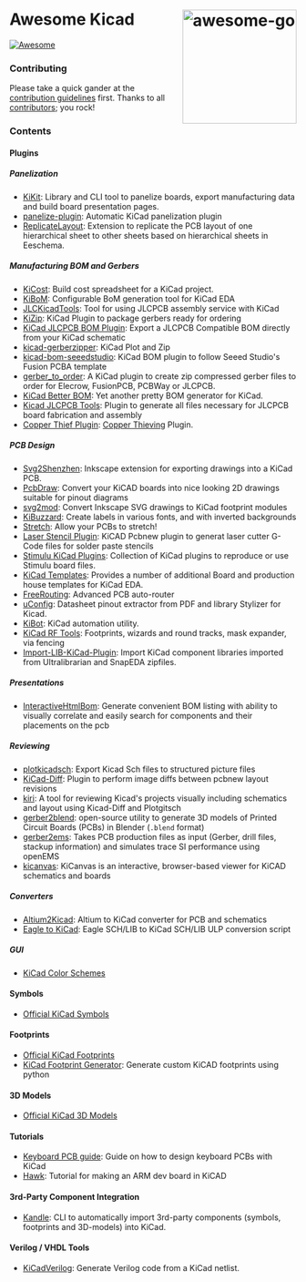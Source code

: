 # <img align="right" width="200" src="img/awesome-kicad.png" alt="awesome-go" title="awesome-kicad" /> Awesome Kicad

[![Awesome](https://cdn.rawgit.com/sindresorhus/awesome/d7305f38d29fed78fa85652e3a63e154dd8e8829/media/badge.svg)](https://github.com/sindresorhus/awesome)

### Contributing

Please take a quick gander at the [contribution guidelines](https://github.com/joanbono/awesome-kicad/blob/main/CONTRIBUTING.md) first. Thanks to all [contributors](https://github.com/joanbono/awesome-kicad/graphs/contributors); you rock!


### Contents

#### Plugins

##### Panelization
+ [KiKit](https://github.com/yaqwsx/KiKit): Library and CLI tool to panelize boards, export manufacturing data and build board presentation pages.
+ [panelize-plugin](https://github.com/msvisser/panelize-plugin): Automatic KiCad panelization plugin
+ [ReplicateLayout](https://github.com/MitjaNemec/ReplicateLayout): Extension to replicate the PCB layout of one hierarchical sheet to other sheets based on hierarchical sheets in Eeschema.


##### Manufacturing BOM and Gerbers
+ [KiCost](https://github.com/xesscorp/KiCost): Build cost spreadsheet for a KiCad project.
+ [KiBoM](https://github.com/SchrodingersGat/KiBoM): Configurable BoM generation tool for KiCad EDA
+ [JLCKicadTools](https://github.com/matthewlai/JLCKicadTools): Tool for using JLCPCB assembly service with KiCad
+ [KiZip](https://github.com/gregdavill/KiZip): KiCad Plugin to package gerbers ready for ordering
+ [KiCad JLCPCB BOM Plugin](https://github.com/wokwi/kicad-jlcpcb-bom-plugin): Export a JLCPCB Compatible BOM directly from your KiCad schematic
+ [kicad-gerberzipper](https://github.com/g200kg/kicad-gerberzipper): KiCad Plot and Zip
+ [kicad-bom-seeedstudio](https://github.com/imrehg/kicad-bom-seeedstudio): KiCad BOM plugin to follow Seeed Studio's Fusion PCBA template
+ [gerber_to_order](https://github.com/asukiaaa/gerber_to_order): A KiCad plugin to create zip compressed gerber files to order for Elecrow, FusionPCB, PCBWay or JLCPCB.
+ [KiCad Better BOM](https://github.com/AlexanderNickolsky/KiCad-Better-BOM): Yet another pretty BOM generator for KiCad.
+ [Kicad JLCPCB Tools](https://github.com/Bouni/kicad-jlcpcb-tools): Plugin to generate all files necessary for JLCPCB board fabrication and assembly
+ [Copper Thief Plugin](https://github.com/mrussell42/copper_thief): [Copper Thieving](https://electronics.stackexchange.com/questions/85633/what-is-copper-thieving-and-why-use-it) Plugin.

##### PCB Design
+ [Svg2Shenzhen](https://github.com/badgeek/svg2shenzhen): Inkscape extension for exporting drawings into a KiCad PCB.
+ [PcbDraw](https://github.com/yaqwsx/PcbDraw): Convert your KiCAD boards into nice looking 2D drawings suitable for pinout diagrams
+ [svg2mod](https://github.com/mtl/svg2mod): Convert Inkscape SVG drawings to KiCad footprint modules
+ [KiBuzzard](https://github.com/gregdavill/KiBuzzard): Create labels in various fonts, and with inverted backgrounds
+ [Stretch](https://github.com/JarrettR/Stretch): Allow your PCBs to stretch!
+ [Laser Stencil Plugin](https://github.com/ma-ha/kicad-laser-stencil-plugin): KiCAD Pcbnew plugin to generat laser cutter G-Code files for solder paste stencils
+ [Stimulu KiCad Plugins](https://github.com/stimulu/stimulu-kicad-plugins): Collection of KiCad plugins to reproduce or use Stimulu board files.
+ [KiCad Templates](https://github.com/sethhillbrand/kicad_templates): Provides a number of additional Board and production house templates for KiCad EDA.
+ [FreeRouting](https://github.com/freerouting/freerouting): Advanced PCB auto-router
+ [uConfig](https://github.com/Robotips/uConfig): Datasheet pinout extractor from PDF and library Stylizer for Kicad.
+ [KiBot](https://github.com/INTI-CMNB/KiBot): KiCad automation utility.
+ [KiCad RF Tools](https://github.com/easyw/RF-tools-KiCAD): Footprints, wizards and round tracks, mask expander, via fencing
+ [Import-LIB-KiCad-Plugin](https://github.com/Steffen-W/Import-LIB-KiCad-Plugin): Import KiCad component libraries imported from Ultralibrarian and SnapEDA zipfiles.

##### Presentations
+ [InteractiveHtmlBom](https://github.com/openscopeproject/InteractiveHtmlBom): Generate convenient BOM listing with ability to visually correlate and easily search for components and their placements on the pcb


##### Reviewing
+ [plotkicadsch](https://github.com/jnavila/plotkicadsch): Export Kicad Sch files to structured picture files
+ [KiCad-Diff](https://github.com/Gasman2014/KiCad-Diff): Plugin to perform image diffs between pcbnew layout revisions
+ [kiri](https://github.com/leoheck/kiri): A tool for reviewing Kicad's projects visually including schematics and layout using Kicad-Diff and Plotgitsch
+ [gerber2blend](https://github.com/antmicro/gerber2blend): open-source utility to generate 3D models of Printed Circuit Boards (PCBs) in Blender (`.blend` format)
+ [gerber2ems](https://github.com/antmicro/gerber2ems): Takes PCB production files as input (Gerber, drill files, stackup information) and simulates trace SI performance using openEMS
+ [kicanvas](https://github.com/theacodes/kicanvas): KiCanvas is an interactive, browser-based viewer for KiCAD schematics and boards

##### Converters

+ [Altium2Kicad](https://github.com/thesourcerer8/altium2kicad): Altium to KiCad converter for PCB and schematics
+ [Eagle to KiCad](https://github.com/lachlanA/eagle-to-kicad): Eagle SCH/LIB to KiCad SCH/LIB ULP conversion script

##### GUI
+ [KiCad Color Schemes](https://github.com/pointhi/kicad-color-schemes)

#### Symbols

+ [Official KiCad Symbols](https://gitlab.com/kicad/libraries/kicad-symbols)

#### Footprints

+ [Official KiCad Footprints](https://gitlab.com/kicad/libraries/kicad-footprints)
+ [KiCad Footprint Generator](https://gitlab.com/kicad/libraries/kicad-footprint-generator): Generate custom KiCAD footprints using python

#### 3D Models

+ [Official KiCad 3D Models](https://gitlab.com/kicad/libraries/kicad-packages3D)

#### Tutorials

+ [Keyboard PCB guide](https://github.com/ruiqimao/keyboard-pcb-guide): Guide on how to design keyboard PCBs with KiCad
+ [Hawk](https://github.com/MalphasWats/hawk): Tutorial for making an ARM dev board in KiCAD

#### 3rd-Party Component Integration

- [Kandle](https://github.com/HarveyBates/kicad-component-handler): CLI to automatically import 3rd-party components (symbols, footprints and 3D-models) into KiCad.

#### Verilog / VHDL Tools

- [KiCadVerilog](https://github.com/galacticstudios/KiCadVerilog): Generate Verilog code from a KiCad netlist.
